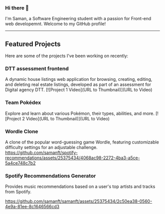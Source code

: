 ### Hi there 👋

I'm Saman, a Software Engineering student with a passion for Front-end web developemnt. Welcome to my GitHub profile!

---

## Featured Projects
Here are some of the projects I've been working on recently:

### DTT assessment frontend
A dynamic house listings web application for browsing, creating, editing, and deleting real estate listings, developed as part of an assessment for Digital agency DTT.
[![Project 1 Video](URL to Thumbnail)](URL to Video)

### Team Pokédex
Explore and learn about various Pokémon, their types, abilities, and more.
[![Project 2 Video](URL to Thumbnail)](URL to Video)

### Wordle Clone
A clone of the popular word-guessing game Wordle, featuring customizable difficulty settings for an adjustable challenge.
https://github.com/samanft/spotify-recommendations/assets/25375434/4068ac98-2272-4ba3-a5ce-5a4ce748c7b2

### Spotify Recommendations Generator
Provides music recommendations based on a user's top artists and tracks from Spotify.


https://github.com/samanft/samanft/assets/25375434/2c50ea38-0560-4e9a-81ee-8c1646566cd3



